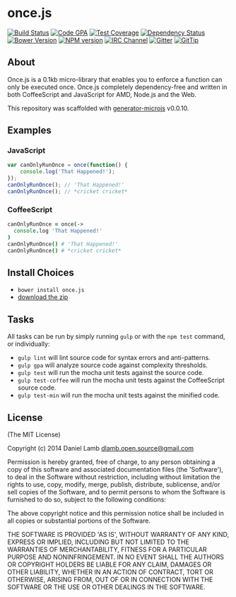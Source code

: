 # once.js
[![Build Status][build-image]][build-url]
[![Code GPA][gpa-image]][gpa-url]
[![Test Coverage][coverage-image]][coverage-url]
[![Dependency Status][depstat-image]][depstat-url]
[![Bower Version][bower-image]][bower-url]
[![NPM version][npm-image]][npm-url]
[![IRC Channel][irc-image]][irc-url]
[![Gitter][gitter-image]][gitter-url]
[![GitTip][tip-image]][tip-url]

## About

Once.js is a 0.1kb micro-library that enables you to enforce a function can only be executed once. Once.js completely dependency-free and written in both CoffeeScript and JavaScript for AMD, Node.js and the Web.

This repository was scaffolded with [generator-microjs](https://github.com/daniellmb/generator-microjs) v0.0.10.

## Examples

### JavaScript

```JavaScript
var canOnlyRunOnce = once(function() {
	console.log('That Happened!');
});
canOnlyRunOnce(); // 'That Happened!'
canOnlyRunOnce(); // *cricket cricket*
```

### CoffeeScript

```CoffeeScript
canOnlyRunOnce = once(->
  console.log 'That Happened!'
)
canOnlyRunOnce() # 'That Happened!'
canOnlyRunOnce() # *cricket cricket*
```

## Install Choices
- `bower install once.js`
- [download the zip](https://github.com/daniellmb/once.js/archive/master.zip)

## Tasks

All tasks can be run by simply running `gulp` or with the `npm test` command, or individually:

  * `gulp lint` will lint source code for syntax errors and anti-patterns.
  * `gulp gpa` will analyze source code against complexity thresholds.
  * `gulp test` will run the mocha unit tests against the source code.
  * `gulp test-coffee` will run the mocha unit tests against the CoffeeScript source code.
  * `gulp test-min` will run the mocha unit tests against the minified code.

## License

(The MIT License)

Copyright (c) 2014 Daniel Lamb dlamb.open.source@gmail.com

Permission is hereby granted, free of charge, to any person obtaining
a copy of this software and associated documentation files (the
'Software'), to deal in the Software without restriction, including
without limitation the rights to use, copy, modify, merge, publish,
distribute, sublicense, and/or sell copies of the Software, and to
permit persons to whom the Software is furnished to do so, subject to
the following conditions:

The above copyright notice and this permission notice shall be
included in all copies or substantial portions of the Software.

THE SOFTWARE IS PROVIDED 'AS IS', WITHOUT WARRANTY OF ANY KIND,
EXPRESS OR IMPLIED, INCLUDING BUT NOT LIMITED TO THE WARRANTIES OF
MERCHANTABILITY, FITNESS FOR A PARTICULAR PURPOSE AND NONINFRINGEMENT.
IN NO EVENT SHALL THE AUTHORS OR COPYRIGHT HOLDERS BE LIABLE FOR ANY
CLAIM, DAMAGES OR OTHER LIABILITY, WHETHER IN AN ACTION OF CONTRACT,
TORT OR OTHERWISE, ARISING FROM, OUT OF OR IN CONNECTION WITH THE
SOFTWARE OR THE USE OR OTHER DEALINGS IN THE SOFTWARE.



[build-url]: https://travis-ci.org/daniellmb/once.js
[build-image]: http://img.shields.io/travis/daniellmb/once.js.png

[gpa-url]: https://codeclimate.com/github/daniellmb/once.js
[gpa-image]: https://codeclimate.com/github/daniellmb/once.js.png

[coverage-url]: https://codeclimate.com/github/daniellmb/once.js/code?sort=covered_percent&sort_direction=desc
[coverage-image]: https://codeclimate.com/github/daniellmb/once.js/coverage.png

[depstat-url]: https://david-dm.org/daniellmb/once.js
[depstat-image]: https://david-dm.org/daniellmb/once.js/dev-status.png?theme=shields.io

[issues-url]: https://github.com/daniellmb/once.js/issues
[issues-image]: http://img.shields.io/github/issues/daniellmb/once.js.png

[bower-url]: http://bower.io/search/?q=once.js
[bower-image]: https://badge.fury.io/bo/once.js.png

[downloads-url]: https://www.npmjs.org/package/once.js
[downloads-image]: http://img.shields.io/npm/dm/once.js.png

[npm-url]: https://www.npmjs.org/package/once.js
[npm-image]: https://badge.fury.io/js/once.js.png

[irc-url]: http://webchat.freenode.net/?channels=once.js
[irc-image]: http://img.shields.io/badge/irc-%23once.js-brightgreen.png

[gitter-url]: https://gitter.im/daniellmb/once.js
[gitter-image]: http://img.shields.io/badge/gitter-daniellmb/once.js-brightgreen.png

[tip-url]: https://www.gittip.com/daniellmb
[tip-image]: http://img.shields.io/gittip/daniellmb.png